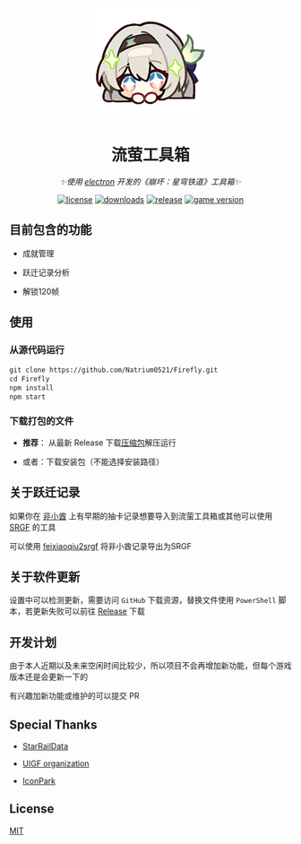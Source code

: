 <p align="center">
    <img src="./src/static/image/icon.png" width="200" height="200" alt="Firefly">
</p>

<div align="center">

# 流萤工具箱

_✨使用 [electron](https://github.com/electron/electron) 开发的《崩坏：星穹铁道》工具箱✨_

[![license](https://img.shields.io/github/license/Natrium0521/Firefly)](./LICENSE)
[![downloads](https://img.shields.io/github/downloads/Natrium0521/Firefly/total)](https://github.com/Natrium0521/Firefly/releases/latest)
[![release](https://img.shields.io/github/v/release/Natrium0521/Firefly?color=9f71d3)](https://github.com/Natrium0521/Firefly/releases/latest)
[![game version](https://img.shields.io/badge/for_HSR-v3.5-9f71d3)](https://github.com/Natrium0521/Firefly/releases/latest)

</div>

## 目前包含的功能

- 成就管理

- 跃迁记录分析

- 解锁120帧

## 使用

### 从源代码运行

```
git clone https://github.com/Natrium0521/Firefly.git
cd Firefly
npm install
npm start
```

### 下载打包的文件

+ **推荐**： 从最新 Release 下载[压缩包](https://github.com/Natrium0521/Firefly/releases/latest/download/Firefly-win32-x64.zip)解压运行

+ 或者：下载安装包（不能选择安装路径）

## 关于跃迁记录

如果你在 [非小酋](https://feixiaoqiu.com/) 上有早期的抽卡记录想要导入到流萤工具箱或其他可以使用 [SRGF](https://uigf.org/zh/partnership.html#%E4%BD%BF%E7%94%A8-srgf-%E6%A0%87%E5%87%86%E7%9A%84%E9%A1%B9%E7%9B%AE) 的工具

可以使用 [feixiaoqiu2srgf](https://github.com/Natrium0521/feixiaoqiu2srgf) 将非小酋记录导出为SRGF

## 关于软件更新

设置中可以检测更新，需要访问 `GitHub` 下载资源，替换文件使用 `PowerShell` 脚本，若更新失败可以前往 [Release](https://github.com/Natrium0521/Firefly/releases) 下载

## 开发计划

由于本人近期以及未来空闲时间比较少，所以项目不会再增加新功能，但每个游戏版本还是会更新一下的

有兴趣加新功能或维护的可以提交 PR

## Special Thanks

- [StarRailData](https://github.com/Dimbreath/StarRailData)

- [UIGF organization](https://uigf.org)

- [IconPark](http://iconpark.oceanengine.com/official)

## License

[MIT](./LICENSE)

